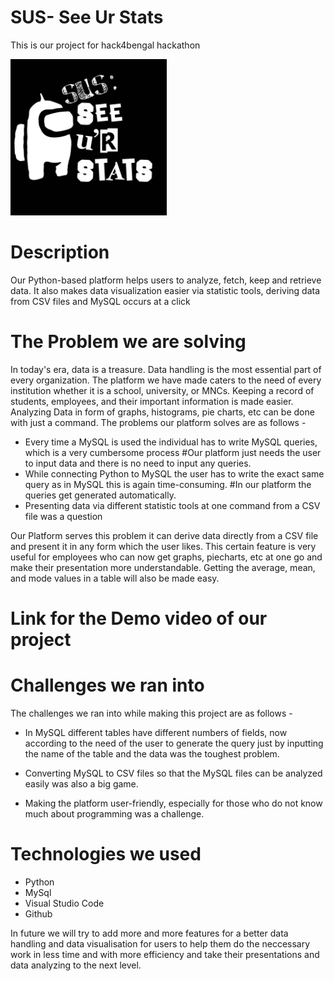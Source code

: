 # SUS- See Ur Stats
This is our project for hack4bengal hackathon

<img src="https://github.com/adityaks-11/project_for_hack4bengal/blob/master/logo.jpeg" width="250" height="250" />


# Description
Our Python-based platform helps users to analyze, fetch, keep and retrieve data. It also makes data visualization easier via statistic tools, deriving data from CSV files and MySQL occurs at a click

# The Problem we are solving
In today's era, data is a treasure. Data handling is the most essential part of every organization. The platform we have made caters to the need of every institution whether it is a school, university, or MNCs. Keeping a record of students, employees, and their important information is made easier. Analyzing Data in form of graphs, histograms, pie charts, etc can be done with just a command. The problems our platform solves are as follows -

* Every time a MySQL is used the individual has to write MySQL queries, which is a very cumbersome process
#Our platform just needs the user to input data and there is no need to input any queries.
* While connecting Python to MySQL the user has to write the exact same query as in MySQL this is again time-consuming.
#In our platform the queries get generated automatically.
* Presenting data via different statistic tools at one command from a CSV file was a question

Our Platform serves this problem it can derive data directly from a CSV file and present it in any form which the user
likes. This certain feature is very useful for employees who can now get graphs, piecharts, etc at one go and make their 
presentation more understandable.
Getting the average, mean, and mode values in a table will also be made easy.

# Link for the Demo video of our project


# Challenges we ran into
The challenges we ran into while making this project are as follows -

* In MySQL different tables have different numbers of fields, now according to the need of the user to generate the query just by inputting the name of the table and the data was the toughest problem.

* Converting MySQL to CSV files so that the MySQL files can be analyzed easily was also a big game.

* Making the platform user-friendly, especially for those who do not know much about programming was a challenge.

# Technologies we used
* Python
* MySql
* Visual Studio Code
* Github

In future we will try to add more and more features for a better data handling and data visualisation for users to help them do the neccessary work in less time and with more efficiency and take their presentations and data analyzing to the next level.


